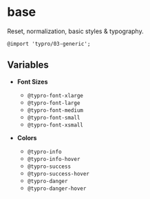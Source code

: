 # base

Reset, normalization, basic styles & typography.

```less
@import 'typro/03-generic';
```


## Variables

* **Font Sizes**
	* `@typro-font-xlarge`
	* `@typro-font-large`
	* `@typro-font-medium`
	* `@typro-font-small`
	* `@typro-font-xsmall`

* **Colors**
	* `@typro-info`
	* `@typro-info-hover`
	* `@typro-success`
	* `@typro-success-hover`
	* `@typro-danger`
	* `@typro-danger-hover`
